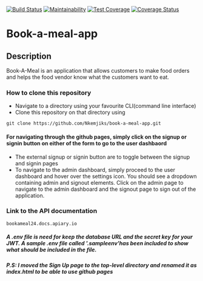 [![Build Status](https://travis-ci.org/Nkemjiks/book-a-meal-app.svg?branch=development)](https://travis-ci.org/Nkemjiks/book-a-meal-app)
[![Maintainability](https://api.codeclimate.com/v1/badges/db45d21cf0c9b41aa619/maintainability)](https://codeclimate.com/github/Nkemjiks/book-a-meal-app/maintainability)
[![Test Coverage](https://api.codeclimate.com/v1/badges/db45d21cf0c9b41aa619/test_coverage)](https://codeclimate.com/github/Nkemjiks/book-a-meal-app/test_coverage)
[![Coverage Status](https://coveralls.io/repos/github/Nkemjiks/book-a-meal-app/badge.svg?branch=development)](https://coveralls.io/github/Nkemjiks/book-a-meal-app?branch=development)

# Book-a-meal-app

## Description
Book-A-Meal is an application that allows customers to make food orders and helps the food vendor know what the customers want to eat. 

### How to clone this repository
+   Navigate to a directory using your favourite CLI(command line interface)
+   Clone this repository on that directory using 
```
git clone https://github.com/Nkemjiks/book-a-meal-app.git
```

#### For navigating through the github pages, simply click on the signup or signin button on either of the form to go to the user dashbaord
+ The external signup or signin button are to toggle between the signup and signin pages
+ To navigate to the admin dashboard, simply proceed to the user dashboard and hover over the settings icon. You should see a dropdown containing admin and signout elements. Click on the admin page to navigate to the admin dashboard and the signout page to sign out of the application.

### Link to the API documentation
```
bookameal24.docs.apiary.io
```

##### A .env file is need for keep the database URL and the secret key for your JWT. A sample .env file called '.sampleenv'has been included to show what should be included in the file.
 
##### P.S: I moved the Sign Up page to the top-level directory and renamed it as index.html to be able to use github pages
